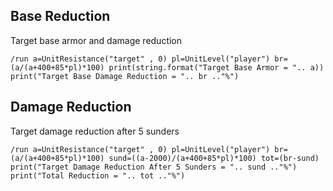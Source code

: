 ## Base Reduction
Target base armor and damage reduction
```
/run a=UnitResistance("target" , 0) pl=UnitLevel("player") br=(a/(a+400+85*pl)*100) print(string.format("Target Base Armor = ".. a)) print("Target Base Damage Reduction = ".. br .."%")
```


## Damage Reduction
Target damage reduction after 5 sunders
```
/run a=UnitResistance("target" , 0) pl=UnitLevel("player") br=(a/(a+400+85*pl)*100) sund=((a-2000)/(a+400+85*pl)*100) tot=(br-sund) print("Target Damage Reduction After 5 Sunders = ".. sund .."%") print("Total Reduction = ".. tot .."%")
```